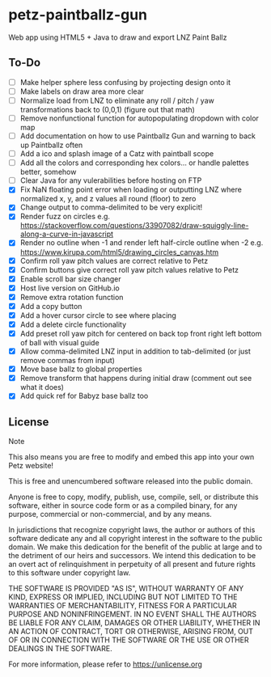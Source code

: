 # petz-paintballz-gun
Web app using HTML5 + Java to draw and export LNZ Paint Ballz

## To-Do
- [ ]  Make helper sphere less confusing by projecting design onto it
- [ ]  Make labels on draw area more clear
- [ ]  Normalize load from LNZ to eliminate any roll / pitch / yaw transformations back to (0,0,1) (figure out that math)
- [ ]  Remove nonfunctional function for autopopulating dropdown with color map
- [ ]  Add documentation on how to use Paintballz Gun and warning to back up Paintballz often
- [ ]  Add a ico and splash image of a Catz with paintball scope
- [ ]  Add all the colors and corresponding hex colors... or handle palettes better, somehow
- [ ]  Clear Java for any vulerabilities before hosting on FTP
- [x]  Fix NaN floating point error when loading or outputting LNZ where normalized x, y, and z values all round (floor) to zero
- [x]  Change output to comma-delimited to be very explicit!
- [x]  Render fuzz on circles e.g. https://stackoverflow.com/questions/33907082/draw-squiggly-line-along-a-curve-in-javascript
- [x]  Render no outline when -1 and render left half-circle outline when -2 e.g. https://www.kirupa.com/html5/drawing_circles_canvas.htm
- [x]  Confirm roll yaw pitch values are correct relative to Petz
- [x]  Confirm buttons give correct roll yaw pitch values relative to Petz
- [x]  Enable scroll bar size changer
- [x]  Host live version on GitHub.io
- [x]  Remove extra rotation function
- [x]  Add a copy button
- [x]  Add a hover cursor circle to see where placing
- [x]  Add a delete circle functionality
- [x]  Add preset roll yaw pitch for centered on back top front right left bottom of ball with visual guide
- [x]  Allow comma-delimited LNZ input in addition to tab-delimited (or just remove commas from input)
- [x]  Move base ballz to global properties
- [x]  Remove transform that happens during initial draw (comment out see what it does)
- [x]  Add quick ref for Babyz base ballz too

## License

> [!NOTE]  
> This also means you are free to modify and embed this app into your own Petz website!

This is free and unencumbered software released into the public domain.

Anyone is free to copy, modify, publish, use, compile, sell, or
distribute this software, either in source code form or as a compiled
binary, for any purpose, commercial or non-commercial, and by any
means.

In jurisdictions that recognize copyright laws, the author or authors
of this software dedicate any and all copyright interest in the
software to the public domain. We make this dedication for the benefit
of the public at large and to the detriment of our heirs and
successors. We intend this dedication to be an overt act of
relinquishment in perpetuity of all present and future rights to this
software under copyright law.

THE SOFTWARE IS PROVIDED "AS IS", WITHOUT WARRANTY OF ANY KIND,
EXPRESS OR IMPLIED, INCLUDING BUT NOT LIMITED TO THE WARRANTIES OF
MERCHANTABILITY, FITNESS FOR A PARTICULAR PURPOSE AND NONINFRINGEMENT.
IN NO EVENT SHALL THE AUTHORS BE LIABLE FOR ANY CLAIM, DAMAGES OR
OTHER LIABILITY, WHETHER IN AN ACTION OF CONTRACT, TORT OR OTHERWISE,
ARISING FROM, OUT OF OR IN CONNECTION WITH THE SOFTWARE OR THE USE OR
OTHER DEALINGS IN THE SOFTWARE.

For more information, please refer to <https://unlicense.org>